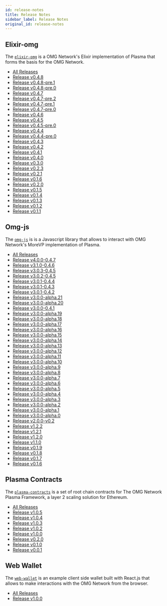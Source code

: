 ```yaml
---
id: release-notes
title: Release Notes
sidebar_label: Release Notes
original_id: release-notes
---
```


<!--DOCUSAURUS_CODE_TABS-->

<!-- Elixir-omg -->
## Elixir-omg
The [`elixir-omg`](https://github.com/omisego/elixir-omg) is a OMG Network's Elixir implementation of Plasma that forms the basis for the OMG Network.

- [All Releases](https://github.com/omisego/elixir-omg/releases)
- [Release v0.4.8](https://github.com/omisego/elixir-omg/releases/tag/v0.4.8)
- [Release v0.4.8-pre.1](https://github.com/omisego/elixir-omg/releases/tag/v0.4.8-pre.1)
- [Release v0.4.8-pre.0](https://github.com/omisego/elixir-omg/releases/tag/v0.4.8-pre.0)
- [Release v0.4.7](https://github.com/omisego/elixir-omg/releases/tag/v0.4.7)
- [Release v0.4.7-pre.2](https://github.com/omisego/elixir-omg/releases/tag/v0.4.7-pre.2)
- [Release v0.4.7-pre.1](https://github.com/omisego/elixir-omg/releases/tag/v0.4.7-pre.1)
- [Release v0.4.7-pre.0](https://github.com/omisego/elixir-omg/releases/tag/v0.4.7-pre.0)
- [Release v0.4.6](https://github.com/omisego/elixir-omg/releases/tag/v0.4.6)
- [Release v0.4.5](https://github.com/omisego/elixir-omg/releases/tag/v0.4.5)
- [Release v0.4.5-pre.0](https://github.com/omisego/elixir-omg/releases/tag/v0.4.5-pre.0)
- [Release v0.4.4](https://github.com/omisego/elixir-omg/releases/tag/v0.4.4)
- [Release v0.4.4-pre.0](https://github.com/omisego/elixir-omg/releases/tag/v0.4.4-pre.0)
- [Release v0.4.3](https://github.com/omisego/elixir-omg/releases/tag/v0.4.3)
- [Release v0.4.2](https://github.com/omisego/elixir-omg/releases/tag/v0.4.2)
- [Release v0.4.1](https://github.com/omisego/elixir-omg/releases/tag/v0.4.1)
- [Release v0.4.0](https://github.com/omisego/elixir-omg/releases/tag/v0.4.0)
- [Release v0.3.0](https://github.com/omisego/elixir-omg/releases/tag/v0.3.0)
- [Release v0.2.3](https://github.com/omisego/elixir-omg/releases/tag/v0.2.3)
- [Release v0.2.1](https://github.com/omisego/elixir-omg/releases/tag/v0.2.1)
- [Release v0.1.6](https://github.com/omisego/elixir-omg/releases/tag/v0.1.6)
- [Release v0.2.0](https://github.com/omisego/elixir-omg/releases/tag/v0.2.0)
- [Release v0.1.5](https://github.com/omisego/elixir-omg/releases/tag/v0.1.5)
- [Release v0.1.4](https://github.com/omisego/elixir-omg/releases/tag/v0.1.4)
- [Release v0.1.3](https://github.com/omisego/elixir-omg/releases/tag/v0.1.3)
- [Release v0.1.2](https://github.com/omisego/elixir-omg/releases/tag/v0.1.2)
- [Release v0.1.1](https://github.com/omisego/elixir-omg/releases/tag/v0.1.1)

<!-- Omg-js -->
## Omg-js
The [`omg-js`](https://github.com/omisego/omg-js) is is a Javascript library that allows to interact with OMG Network's MoreVP implementation of Plasma.

- [All Releases](https://github.com/omisego/omg-js/releases)
- [Release v4.0.0-0.4.7](https://github.com/omisego/omg-js/releases/tag/v4.0.0-0.4.7)
- [Release v3.1.0-0.4.6](https://github.com/omisego/omg-js/releases/tag/v3.1.0-0.4.6)
- [Release v3.0.3-0.4.5](https://github.com/omisego/omg-js/releases/tag/v3.0.3-0.4.5)
- [Release v3.0.2-0.4.5](https://github.com/omisego/omg-js/releases/tag/v3.0.2-0.4.5)
- [Release v3.0.1-0.4.4](https://github.com/omisego/omg-js/releases/tag/v3.0.1-0.4.4)
- [Release v3.0.1-0.4.3](https://github.com/omisego/omg-js/releases/tag/v3.0.1-0.4.3)
- [Release v3.0.1-0.4.2](https://github.com/omisego/omg-js/releases/tag/v3.0.1-0.4.2)
- [Release v3.0.0-alpha.21](https://github.com/omisego/omg-js/releases/tag/v3.0.0-alpha.21)
- [Release v3.0.0-alpha.20](https://github.com/omisego/omg-js/releases/tag/v3.0.0-alpha.20)
- [Release v3.0.0-0.4.1](https://github.com/omisego/omg-js/releases/tag/v3.0.0-0.4.1)
- [Release v3.0.0-alpha.19](https://github.com/omisego/omg-js/releases/tag/v3.0.0-alpha.19)
- [Release v3.0.0-alpha.18](https://github.com/omisego/omg-js/releases/tag/v3.0.0-alpha.18)
- [Release v3.0.0-alpha.17](https://github.com/omisego/omg-js/releases/tag/v3.0.0-alpha.17)
- [Release v3.0.0-alpha.16](https://github.com/omisego/omg-js/releases/tag/v3.0.0-alpha.16)
- [Release v3.0.0-alpha.15](https://github.com/omisego/omg-js/releases/tag/v3.0.0-alpha.15)
- [Release v3.0.0-alpha.14](https://github.com/omisego/omg-js/releases/tag/v3.0.0-alpha.14)
- [Release v3.0.0-alpha.13](https://github.com/omisego/omg-js/releases/tag/v3.0.0-alpha.13)
- [Release v3.0.0-alpha.12](https://github.com/omisego/omg-js/releases/tag/v3.0.0-alpha.12)
- [Release v3.0.0-alpha.11](https://github.com/omisego/omg-js/releases/tag/v3.0.0-alpha.11)
- [Release v3.0.0-alpha.10](https://github.com/omisego/omg-js/releases/tag/v3.0.0-alpha.10)
- [Release v3.0.0-alpha.9](https://github.com/omisego/omg-js/releases/tag/v3.0.0-alpha.9)
- [Release v3.0.0-alpha.8](https://github.com/omisego/omg-js/releases/tag/v3.0.0-alpha.8)
- [Release v3.0.0-alpha.7](https://github.com/omisego/omg-js/releases/tag/v3.0.0-alpha.7)
- [Release v3.0.0-alpha.6](https://github.com/omisego/omg-js/releases/tag/v3.0.0-alpha.6)
- [Release v3.0.0-alpha.5](https://github.com/omisego/omg-js/releases/tag/v3.0.0-alpha.5)
- [Release v3.0.0-alpha.4](https://github.com/omisego/omg-js/releases/tag/v3.0.0-alpha.4)
- [Release v3.0.0-alpha.3](https://github.com/omisego/omg-js/releases/tag/v3.0.0-alpha.3)
- [Release v3.0.0-alpha.2](https://github.com/omisego/omg-js/releases/tag/v3.0.0-alpha.2)
- [Release v3.0.0-alpha.1](https://github.com/omisego/omg-js/releases/tag/v3.0.0-alpha.1)
- [Release v3.0.0-alpha.0](https://github.com/omisego/omg-js/releases/tag/v3.0.0-alpha.0)
- [Release v2.0.0-v0.2](https://github.com/omisego/omg-js/releases/tag/v2.0.0-v0.2)
- [Release v1.2.2](https://github.com/omisego/omg-js/releases/tag/v1.2.2)
- [Release v1.2.1](https://github.com/omisego/omg-js/releases/tag/v1.2.1)
- [Release v1.2.0](https://github.com/omisego/omg-js/releases/tag/v1.2.0)
- [Release v1.1.0](https://github.com/omisego/omg-js/releases/tag/v1.1.0)
- [Release v0.1.9](https://github.com/omisego/omg-js/releases/tag/v0.1.9)
- [Release v0.1.8](https://github.com/omisego/omg-js/releases/tag/v0.1.8)
- [Release v0.1.7](https://github.com/omisego/omg-js/releases/tag/v0.1.7)
- [Release v0.1.6](https://github.com/omisego/omg-js/releases/tag/v0.1.6)

<!-- Plasma Contracts -->

## Plasma Contracts
The [`plasma-contracts`](https://github.com/omisego/plasma-contracts) is a set of root chain contracts for The OMG Network Plasma Framework, a layer 2 scaling solution for Ethereum.

- [All Releases](https://github.com/omisego/plasma-contracts/releases)
- [Release v1.0.5](https://github.com/omisego/plasma-contracts/releases/tag/v1.0.5)
- [Release v1.0.4](https://github.com/omisego/plasma-contracts/releases/tag/v1.0.4)
- [Release v1.0.3](https://github.com/omisego/plasma-contracts/releases/tag/v1.0.3)
- [Release v1.0.2](https://github.com/omisego/plasma-contracts/releases/tag/v1.0.2)
- [Release v1.0.0](https://github.com/omisego/plasma-contracts/releases/tag/v1.0.0)
- [Release v0.2.0](https://github.com/omisego/plasma-contracts/releases/tag/v0.2.0)
- [Release v0.1.0](https://github.com/omisego/plasma-contracts/releases/tag/v0.1.0)
- [Release v0.0.1](https://github.com/omisego/plasma-contracts/releases/tag/v0.0.1)

<!-- Web Wallet -->

## Web Wallet
The [`web-wallet`](https://github.com/omisego/web-wallet) is an example client side wallet built with React.js that allows to make interactions with the OMG Network from the browser.

- [All Releases](https://github.com/omisego/web-wallet/releases)
- [Release v1.0.0](https://github.com/omisego/omg-js/releases/tag/v1.0.0)

<!--END_DOCUSAURUS_CODE_TABS-->